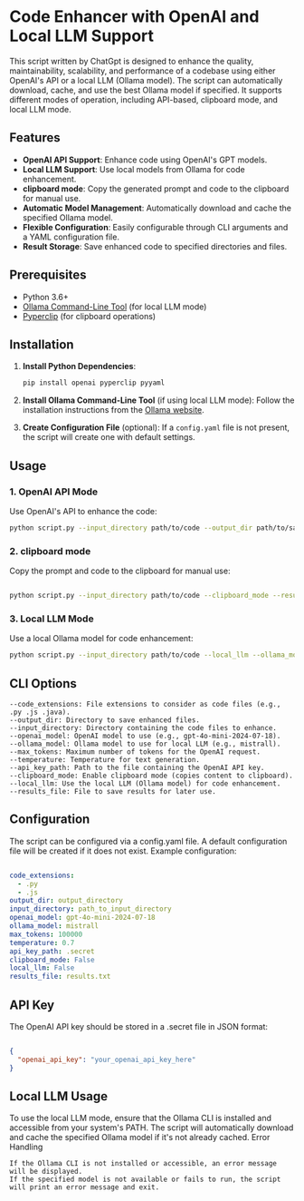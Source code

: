 # Code Enhancer with OpenAI and Local LLM Support

This script written by ChatGpt is designed to enhance the quality, maintainability, scalability, and performance of a codebase using either OpenAI's API or a local LLM (Ollama model). The script can automatically download, cache, and use the best Ollama model if specified. It supports different modes of operation, including API-based, clipboard mode, and local LLM mode.

## Features

- **OpenAI API Support**: Enhance code using OpenAI's GPT models.
- **Local LLM Support**: Use local models from Ollama for code enhancement.
- **clipboard mode**: Copy the generated prompt and code to the clipboard for manual use.
- **Automatic Model Management**: Automatically download and cache the specified Ollama model.
- **Flexible Configuration**: Easily configurable through CLI arguments and a YAML configuration file.
- **Result Storage**: Save enhanced code to specified directories and files.

## Prerequisites

- Python 3.6+
- [Ollama Command-Line Tool](https://ollama.com/cli) (for local LLM mode)
- [Pyperclip](https://pyperclip.readthedocs.io/en/latest/) (for clipboard operations)

## Installation

1. **Install Python Dependencies**:
    ```bash
    pip install openai pyperclip pyyaml
    ```

2. **Install Ollama Command-Line Tool** (if using local LLM mode):
    Follow the installation instructions from the [Ollama website](https://ollama.com/cli).

3. **Create Configuration File** (optional):
    If a `config.yaml` file is not present, the script will create one with default settings.

## Usage

### 1. OpenAI API Mode

Use OpenAI's API to enhance the code:

```bash
python script.py --input_directory path/to/code --output_dir path/to/save --results_file results.txt --openai_model gpt-4o-mini-2024-07-18
```
###  2. clipboard mode

Copy the prompt and code to the clipboard for manual use:

```bash

python script.py --input_directory path/to/code --clipboard_mode --results_file results.txt
```
###  3. Local LLM Mode

Use a local Ollama model for code enhancement:

```bash
python script.py --input_directory path/to/code --local_llm --ollama_model mistrall --results_file results.txt

```
## CLI Options

    --code_extensions: File extensions to consider as code files (e.g., .py .js .java).
    --output_dir: Directory to save enhanced files.
    --input_directory: Directory containing the code files to enhance.
    --openai_model: OpenAI model to use (e.g., gpt-4o-mini-2024-07-18).
    --ollama_model: Ollama model to use for local LLM (e.g., mistrall).
    --max_tokens: Maximum number of tokens for the OpenAI request.
    --temperature: Temperature for text generation.
    --api_key_path: Path to the file containing the OpenAI API key.
    --clipboard_mode: Enable clipboard mode (copies content to clipboard).
    --local_llm: Use the local LLM (Ollama model) for code enhancement.
    --results_file: File to save results for later use.

##  Configuration

The script can be configured via a config.yaml file. A default configuration file will be created if it does not exist. Example configuration:

```yaml

code_extensions:
  - .py
  - .js
output_dir: output_directory
input_directory: path_to_input_directory
openai_model: gpt-4o-mini-2024-07-18
ollama_model: mistrall
max_tokens: 100000
temperature: 0.7
api_key_path: .secret
clipboard_mode: False
local_llm: False
results_file: results.txt
```
##  API Key

The OpenAI API key should be stored in a .secret file in JSON format:

```json

{
  "openai_api_key": "your_openai_api_key_here"
}
```
## Local LLM Usage

To use the local LLM mode, ensure that the Ollama CLI is installed and accessible from your system's PATH. The script will automatically download and cache the specified Ollama model if it's not already cached.
Error Handling

    If the Ollama CLI is not installed or accessible, an error message will be displayed.
    If the specified model is not available or fails to run, the script will print an error message and exit.
